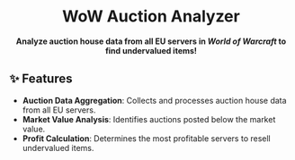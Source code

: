 <h1 align="center">WoW Auction Analyzer</h1>

<p align="center">
  <strong>Analyze auction house data from all EU servers in <em>World of Warcraft</em> to find undervalued items!</strong>
</p>

<h2 id="features">✨ Features</h2>
<ul>
  <li><strong>Auction Data Aggregation</strong>: Collects and processes auction house data from all EU servers.</li>
  <li><strong>Market Value Analysis</strong>: Identifies auctions posted below the market value.</li>
  <li><strong>Profit Calculation</strong>: Determines the most profitable servers to resell undervalued items.</li>
</ul>


